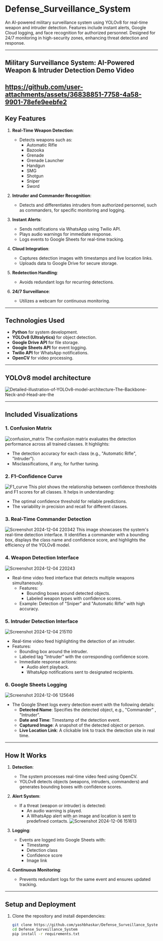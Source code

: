 # Defense_Surveillance_System
An AI-powered military surveillance system using YOLOv8 for real-time weapon and intruder detection. Features include instant alerts, Google Cloud logging, and face recognition for authorized personnel. Designed for 24/7 monitoring in high-security zones, enhancing threat detection and response.

---
## Military Surveillance System: AI-Powered Weapon & Intruder Detection Demo Video
https://github.com/user-attachments/assets/36838851-7758-4a58-9901-78efe9eebfe2
---

## Key Features

1. **Real-Time Weapon Detection**:
   - Detects weapons such as:
     - Automatic Rifle
     - Bazooka
     - Grenade
     - Grenade Launcher
     - Handgun
     - SMG
     - Shotgun
     - Sniper
     - Sword

2. **Intruder and Commander Recognition**:
   - Detects and differentiates intruders from authorized personnel, such as commanders, for specific monitoring and logging.

3. **Instant Alerts**:
   - Sends notifications via WhatsApp using Twilio API.
   - Plays audio warnings for immediate response.
   - Logs events to Google Sheets for real-time tracking.

4. **Cloud Integration**:
   - Captures detection images with timestamps and live location links.
   - Uploads data to Google Drive for secure storage.

5. **Redetection Handling**:
   - Avoids redundant logs for recurring detections.

6. **24/7 Surveillance**:
   - Utilizes a webcam for continuous monitoring.

---

## Technologies Used

- **Python** for system development.
- **YOLOv8 (Ultralytics)** for object detection.
- **Google Drive API** for file storage.
- **Google Sheets API** for event logging.
- **Twilio API** for WhatsApp notifications.
- **OpenCV** for video processing.

---

## YOLOv8 model architecture

![Detailed-illustration-of-YOLOv8-model-architecture-The-Backbone-Neck-and-Head-are-the](https://github.com/user-attachments/assets/4e32ef46-b855-47f6-8633-029b8ca9d29e)


---

## Included Visualizations

### 1. Confusion Matrix
![confusion_matrix](https://github.com/user-attachments/assets/f2f92190-7a5d-4869-a636-5bc0f1223027)
The confusion matrix evaluates the detection performance across all trained classes. It highlights:
   - The detection accuracy for each class (e.g., "Automatic Rifle", "Intruder").
   - Misclassifications, if any, for further tuning.

### 2. F1-Confidence Curve
![F1_curve](https://github.com/user-attachments/assets/93cad5e6-2ab3-493d-a6f2-586f3e27d5dc)
This plot shows the relationship between confidence thresholds and F1 scores for all classes. It helps in understanding:
   - The optimal confidence threshold for reliable predictions.
   - The variability in precision and recall for different classes.

### 3. Real-Time Commander Detection
![Screenshot 2024-12-04 220342](https://github.com/user-attachments/assets/acd09eb2-591b-4c3b-b79c-1386b5286ac2)
This image showcases the system's real-time detection interface. It identifies a commander with a bounding box, displays the class name and confidence score, and highlights the efficiency of the YOLOv8 model.

### 4. Weapon Detection Interface
![Screenshot 2024-12-04 220243](https://github.com/user-attachments/assets/fd38b615-4315-4e43-ab12-20b90929561c)
 - Real-time video feed interface that detects multiple weapons simultaneously.
   - Features:
     - Bounding boxes around detected objects.
     - Labeled weapon types with confidence scores.
   - Example: Detection of "Sniper" and "Automatic Rifle" with high accuracy.

### 5. Intruder Detection Interface
![Screenshot 2024-12-04 215110](https://github.com/user-attachments/assets/0353aab0-76e6-4b85-a580-711534fb1f8c)
   - Real-time video feed highlighting the detection of an intruder.
   - Features:
     - Bounding box around the intruder.
     - Labeled tag "Intruder" with the corresponding confidence score.
     - Immediate response actions:
       - Audio alert playback.
       - WhatsApp notifications sent to designated recipients.

### 6. Google Sheets Logging
![Screenshot 2024-12-06 125646](https://github.com/user-attachments/assets/13009676-4138-4cd8-b551-9000123ae9db)
   - The Google Sheet logs every detection event with the following details:
     - **Detected Name**: Specifies the detected object, e.g., "Commander" , "Intruder".
     - **Date and Time**: Timestamp of the detection event.
     - **Captured Image**: A snapshot of the detected object or person.
     - **Live Location Link**: A clickable link to track the detection site in real time.



---

## How It Works

1. **Detection**:
   - The system processes real-time video feed using OpenCV.
   - YOLOv8 detects objects (weapons, intruders, commanders) and generates bounding boxes with confidence scores.

2. **Alert System**:
   - If a threat (weapon or intruder) is detected:
     - An audio warning is played.
     - A WhatsApp alert with an image and location is sent to predefined contacts.
![Screenshot 2024-12-06 151613](https://github.com/user-attachments/assets/327070fb-d3f4-475b-b179-e09185348780)

3. **Logging**:
   - Events are logged into Google Sheets with:
     - Timestamp
     - Detection class
     - Confidence score
     - Image link

4. **Continuous Monitoring**:
   - Prevents redundant logs for the same event and ensures updated tracking.

---

## Setup and Deployment

1. Clone the repository and install dependencies:
   ```bash
   git clone https://github.com/yashbhaskar/Defense_Surveillance_System.git
   cd Defense_Surveillance_System
   pip install -r requirements.txt
